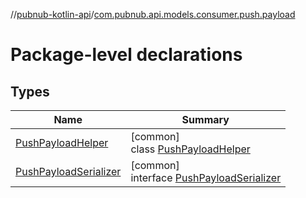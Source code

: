 //[pubnub-kotlin-api](../../index.md)/[com.pubnub.api.models.consumer.push.payload](index.md)

# Package-level declarations

## Types

| Name | Summary |
|---|---|
| [PushPayloadHelper](-push-payload-helper/index.md) | [common]<br>class [PushPayloadHelper](-push-payload-helper/index.md) |
| [PushPayloadSerializer](-push-payload-serializer/index.md) | [common]<br>interface [PushPayloadSerializer](-push-payload-serializer/index.md) |

